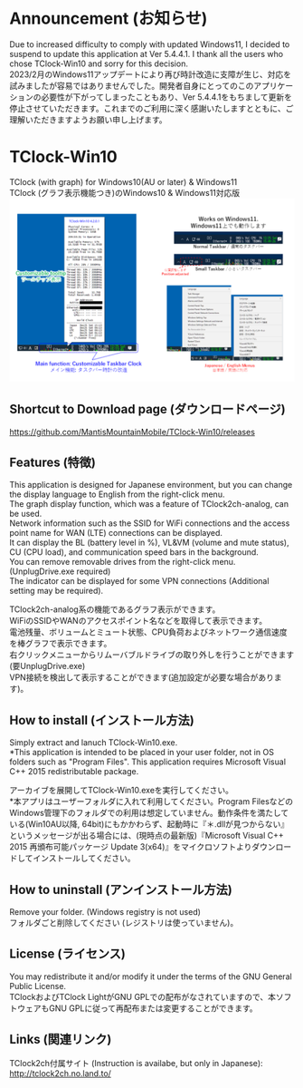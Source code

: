 # Announcement (お知らせ)
Due to increased difficulty to comply with updated Windows11, I decided to suspend to update this application at Ver 5.4.4.1. I thank all the users who chose TClock-Win10 and sorry for this decision.  
2023/2月のWindows11アップデートにより再び時計改造に支障が生じ、対応を試みましたが容易ではありませんでした。開発者自身にとってのこのアプリケーションの必要性が下がってしまったこともあり、Ver 5.4.4.1をもちまして更新を停止させていただきます。これまでのご利用に深く感謝いたしますとともに、ご理解いただきますようお願い申し上げます。

# TClock-Win10
TClock (with graph) for Windows10(AU or later) &amp; Windows11  
TClock (グラフ表示機能つき)のWindows10 & Windows11対応版  
![Introduction Image](https://github.com/MantisMountainMobile/TClock-Win10/blob/main/additional_files/TClock-WIn10_introduction01.png)  


## Shortcut to Download page (ダウンロードページ)
https://github.com/MantisMountainMobile/TClock-Win10/releases

## Features (特徴)
This application is designed for Japanese environment, but you can change the display language to English from the right-click menu.  
The graph display function, which was a feature of TClock2ch-analog, can be used.  
Network information such as the SSID for WiFi connections and the access point name for WAN (LTE) connections can be displayed.  
It can display the BL (battery level in %), VL&VM (volume and mute status), CU (CPU load), and communication speed bars in the background.  
You can remove removable drives from the right-click menu. (UnplugDrive.exe required)  
The indicator can be displayed for some VPN connections (Additional setting may be required).

TClock2ch-analog系の機能であるグラフ表示ができます。  
WiFiのSSIDやWANのアクセスポイント名などを取得して表示できます。  
電池残量、ボリュームとミュート状態、CPU負荷およびネットワーク通信速度を棒グラフで表示できます。  
右クリックメニューからリムーバブルドライブの取り外しを行うことができます(要UnplugDrive.exe)  
VPN接続を検出して表示することができます(追加設定が必要な場合があります)。

## How to install (インストール方法)
Simply extract and lanuch TClock-Win10.exe.  
*This application is intended to be placed in your user folder, not in OS folders such as "Program Files". This application requires Microsoft Visual C++ 2015 redistributable package.  

アーカイブを展開してTClock-Win10.exeを実行してください。  
*本アプリはユーザーフォルダに入れて利用してください。Program FilesなどのWindows管理下のフォルダでの利用は想定していません。動作条件を満たしている(Win10AU以降, 64bit)にもかかわらず、起動時に『＊.dllが見つからない』というメッセージが出る場合には、(現時点の最新版)『Microsoft Visual C++ 2015 再頒布可能パッケージ Update 3(x64)』をマイクロソフトよりダウンロードしてインストールしてください。


## How to uninstall (アンインストール方法)
Remove your folder. (Windows registry is not used)  
フォルダごと削除してください (レジストリは使っていません)。


## License (ライセンス)
You may redistribute it and/or modify it under the terms of the GNU General Public License.  
TClockおよびTClock LightがGNU GPLでの配布がなされていますので、本ソフトウェアもGNU GPLに従って再配布または変更することができます。

## Links (関連リンク)
TClock2ch付属サイト (Instruction is availabe, but only in Japanese):  
http://tclock2ch.no.land.to/





